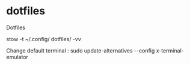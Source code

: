# dotfiles
Dotfiles 

stow -t ~/.config/ dotfiles/ -vv


Change default terminal : 
sudo update-alternatives --config x-terminal-emulator
